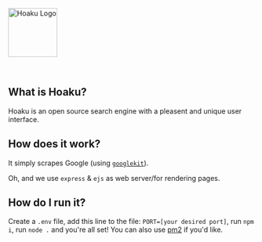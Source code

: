 <img src="https://i.ibb.co/7Vs7Wyr/Hoaku-Banner.png" alt="Hoaku Logo" style="height: 100px;margin-bottom: 30px;" />

## What is Hoaku?
Hoaku is an open source search engine with a pleasent and unique user interface.

## How does it work?
It simply scrapes Google (using [`googlekit`](https://npmjs.com/package/googlekit)).

Oh, and we use `express` & `ejs` as web server/for rendering pages.

## How do I run it?
Create a `.env` file, add this line to the file: `PORT=[your desired port]`, run `npm i`,
run `node .` and you're all set! You can also use [pm2](https://npmjs.com/packages/pm2)
if you'd like.